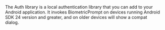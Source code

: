 The Auth library is a local authentication library that you can add to your Android application. It invokes BiometricPrompt on devices running Android SDK 24 version and greater, and on older devices will show a compat dialog.